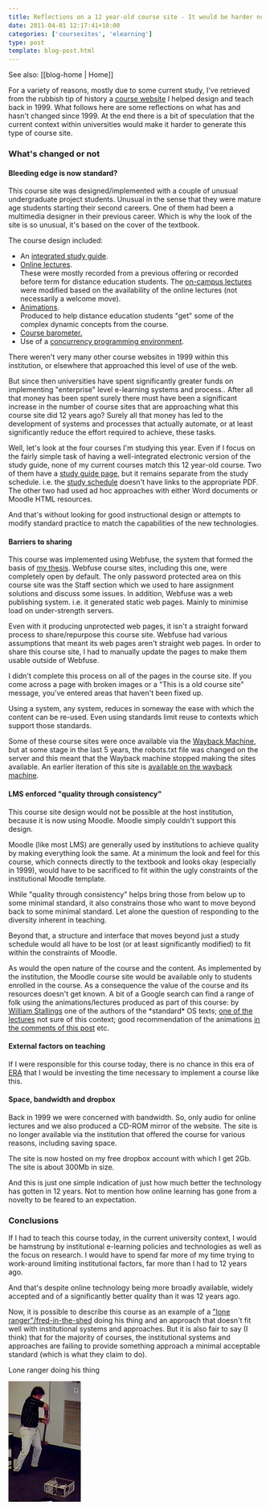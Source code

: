 ```yaml
---
title: Reflections on a 12 year-old course site - It would be harder now
date: 2011-04-01 12:17:41+10:00
categories: ['coursesites', 'elearning']
type: post
template: blog-post.html
---
```


See also: [[blog-home | Home]]

For a variety of reasons, mostly due to some current study, I've retrieved from the rubbish tip of history a [course website](http://dl.dropbox.com/u/14025788/85349/index.html) I helped design and teach back in 1999. What follows here are some reflections on what has and hasn't changed since 1999. At the end there is a bit of speculation that the current context within universities would make it harder to generate this type of course site.

### What's changed or not

#### Bleeding edge is now standard?

This course site was designed/implemented with a couple of unusual undergraduate project students. Unusual in the sense that they were mature age students starting their second careers. One of them had been a multimedia designer in their previous career. Which is why the look of the site is so unusual, it's based on the cover of the textbook.

The course design included:

- An [integrated study guide](http://dl.dropbox.com/u/14025788/85349/Resources/Study_Guide/index.html).
- [Online lectures](http://dl.dropbox.com/u/14025788/85349/Resources/Lectures/index.html).  
    These were mostly recorded from a previous offering or recorded before term for distance education students. The [on-campus lectures](http://dl.dropbox.com/u/14025788/85349/Resources/Face_to_Face_Lectures/index.html) were modified based on the availability of the online lectures (not necessarily a welcome move).
- [Animations](http://dl.dropbox.com/u/14025788/85349/Resources/Animations/index.html).  
    Produced to help distance education students "get" some of the complex dynamic concepts from the course.
- [Course barometer.](http://dl.dropbox.com/u/14025788/85349/Communication/Barometer/index.html)
- Use of a [concurrency programming environment](http://dl.dropbox.com/u/14025788/85349/Resources/BACI/index.html).

There weren't very many other course websites in 1999 within this institution, or elsewhere that approached this level of use of the web.

But since then universities have spent significantly greater funds on implementing "enterprise" level e-learning systems and process.. After all that money has been spent surely there must have been a significant increase in the number of course sites that are approaching what this course site did 12 years ago? Surely all that money has led to the development of systems and processes that actually automate, or at least significantly reduce the effort required to achieve, these tasks.

Well, let's look at the four courses I'm studying this year. Even if I focus on the fairly simple task of having a well-integrated electronic version of the study guide, none of my current courses match this 12 year-old course. Two of them have a [study guide page](http://dl.dropbox.com/u/14025788/85349/Resources/Study_Guide/index.html), but it remains separate from the study schedule. i.e. the [study schedule](http://dl.dropbox.com/u/14025788/85349/Schedule/index.html) doesn't have links to the appropriate PDF. The other two had used ad hoc approaches with either Word documents or Moodle HTML resources.

And that's without looking for good instructional design or attempts to modify standard practice to match the capabilities of the new technologies.

#### Barriers to sharing

This course was implemented using Webfuse, the system that formed the basis of [my thesis](/blog2/research/phd-thesis/). Webfuse course sites, including this one, were completely open by default. The only password protected area on this course site was the Staff section which we used to hare assignment solutions and discuss some issues. In addition, Webfuse was a web publishing system. i.e. it generated static web pages. Mainly to minimise load on under-strength servers.

Even with it producing unprotected web pages, it isn't a straight forward process to share/repurpose this course site. Webfuse had various assumptions that meant its web pages aren't straight web pages. In order to share this course site, I had to manually update the pages to make them usable outside of Webfuse.

I didn't complete this process on all of the pages in the course site. If you come across a page with broken images or a "This is a old course site" message, you've entered areas that haven't been fixed up.

Using a system, any system, reduces in someway the ease with which the content can be re-used. Even using standards limit reuse to contexts which support those standards.

Some of these course sites were once available via the [Wayback Machine](http://waybackmachine.org/), but at some stage in the last 5 years, the robots.txt file was changed on the server and this meant that the Wayback machine stopped making the sites available. An earlier iteration of this site is [available on the wayback machine](http://replay.waybackmachine.org/19980210233804/http://mc.cqu.edu.au/subjects/85349/index.html).

#### LMS enforced "quality through consistency"

This course site design would not be possible at the host institution, because it is now using Moodle. Moodle simply couldn't support this design.

Moodle (like most LMS) are generally used by institutions to achieve quality by making everything look the same. At a minimum the look and feel for this course, which connects directly to the textbook and looks okay (especially in 1999), would have to be sacrificed to fit within the ugly constraints of the institutional Moodle template.

While "quality through consistency" helps bring those from below up to some minimal standard, it also constrains those who want to move beyond back to some minimal standard. Let alone the question of responding to the diversity inherent in teaching.

Beyond that, a structure and interface that moves beyond just a study schedule would all have to be lost (or at least significantly modified) to fit within the constraints of Moodle.

As would the open nature of the course and the content. As implemented by the institution, the Moodle course site would be available only to students enrolled in the course. As a consequence the value of the course and its resources doesn't get known. A bit of a Google search can find a range of folk using the animations/lectures produced as part of this course: by [William Stallings](http://williamstallings.com/OS/Animation/Animations.html) one of the authors of the \*standard\* OS texts; [one of the lectures](http://www.edugrid.in/webfolder/OpSystems/1_IntroductionI/SC_Atlanta/Computer%20system%20structure.htm) not sure of this context; good recommendation of the animations [in the comments of this post](http://newitsc1405.blogspot.com/2006/02/readers-and-writers.html) etc.

#### External factors on teaching

If I were responsible for this course today, there is no chance in this era of [ERA](https://www.arc.gov.au/era/) that I would be investing the time necessary to implement a course like this.

#### Space, bandwidth and dropbox

Back in 1999 we were concerned with bandwidth. So, only audio for online lectures and we also produced a CD-ROM mirror of the website. The site is no longer available via the institution that offered the course for various reasons, including saving space.

The site is now hosted on my free dropbox account with which I get 2Gb. The site is about 300Mb in size.

And this is just one simple indication of just how much better the technology has gotten in 12 years. Not to mention how online learning has gone from a novelty to be feared to an expectation.

### Conclusions

If I had to teach this course today, in the current university context, I would be hamstrung by institutional e-learning policies and technologies as well as the focus on research. I would have to spend far more of my time trying to work-around limiting institutional factors, far more than I had to 12 years ago.

And that's despite online technology being more broadly available, widely accepted and of a significantly better quality than it was 12 years ago.

Now, it is possible to describe this course as an example of a ["lone ranger"/fred-in-the-shed](http://www.atypon-link.com/INT/doi/abs/10.1386/jots.3.3.251_1?cookieSet=1&journalCode=jots) doing his thing and an approach that doesn't fit well with institutional systems and approaches. But it is also fair to say (I think) that for the majority of courses, the institutional systems and approaches are failing to provide something approach a minimal acceptable standard (which is what they claim to do).

Lone ranger doing his thing 

[![Sledge to a computer](images/5578442226_9bd575644f_m.jpg)](http://www.flickr.com/photos/david_jones/5578442226/ "Sledge to a computer by David T Jones, on Flickr")